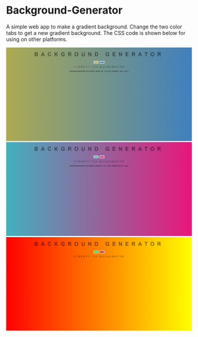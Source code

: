 # Background-Generator

A simple web app to make a gradient background. Change the two color tabs to get a new gradient background. The CSS code is shown below for using on other platforms.

![](images/green_blue.png)
![](images/indigo_pink.png)
![](images/red_yellow.png)